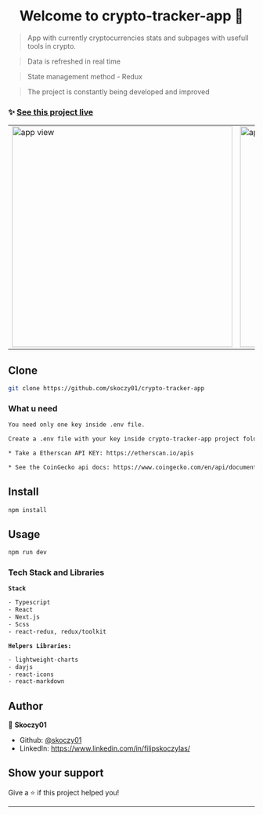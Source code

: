 <h1 align="center">Welcome to crypto-tracker-app 👋</h1>

> App with currently cryptocurrencies stats and subpages with usefull tools in crypto.

> Data is refreshed in real time

> State management method - Redux

> The project is constantly being developed and improved

### ✨ [See this project live](https://crypto-tracker-app-2.netlify.app/)

<table>
<tr>
  <td>
    <a href="https://crypto-tracker-app-2.netlify.app/"><img height="450em" src="https://i.ibb.co/W0rXPX4/crypto-tracker-app-1.jpg" alt="app view"/></a>
  </td>
   <td>
   <a href="https://crypto-tracker-app-2.netlify.app/statistics">
   <img height="450em" src="https://i.ibb.co/QjLj148/crypto-tracker-app-2.jpg" alt="app view 2"/>
   </a>
    
  </td>
</tr>
</table>


## Clone

```sh
git clone https://github.com/skoczy01/crypto-tracker-app
```

### What u need

```sh
You need only one key inside .env file.

Create a .env file with your key inside crypto-tracker-app project folder

* Take a Etherscan API KEY: https://etherscan.io/apis

* See the CoinGecko api docs: https://www.coingecko.com/en/api/documentation

```

## Install

```sh
npm install
```

## Usage

```sh
npm run dev
```

### Tech Stack and Libraries

**`Stack`**

```sh
- Typescript
- React
- Next.js
- Scss
- react-redux, redux/toolkit
```

**`Helpers Libraries:`**

```sh
- lightweight-charts
- dayjs
- react-icons
- react-markdown
```

## Author

👤 **Skoczy01**

- Github: [@skoczy01](https://github.com/skoczy01)
- LinkedIn: https://www.linkedin.com/in/filipskoczylas/

## Show your support

Give a ⭐️ if this project helped you!

---
